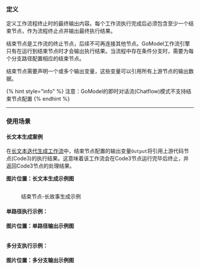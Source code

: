 ### 定义

定义工作流程终止时的最终输出内容。每个工作流执行完成后必须包含至少一个结束节点，作为流程终止点并输出最终执行结果。

结束节点是工作流的终止节点，后续不可再连接其他节点。GoModel工作流引擎只有在运行到结束节点时才会输出执行结果。当流程中存在条件分支时，需要为每个分支路径配置相应的结束节点。

结束节点需要声明一个或多个输出变量，这些变量可以引用所有上游节点的输出数据。

{% hint style="info" %}
注意：GoModel的即时对话流(Chatflow)模式不支持结束节点配置
{% endhint %}

***

### 使用场景

#### 长文本生成案例
在[长文本迭代生成工作流](iteration.md#示例2-长文本迭代生成器)中，结束节点配置的输出变量`Output`将引用上游代码节点(Code3)的执行结果。这意味着该工作流会在Code3节点运行完毕后终止，并返回Code3节点的处理结果。

**图片位置：长文本生成示例图**
<figure><img src="xx.png" alt=""><figcaption><p>结束节点-长故事生成示例</p></figcaption></figure>

#### 单路径执行示例：
**图片位置：单路径输出示例图**

<figure><img src="../../../.gitbook/assets/output (5).png" alt=""><figcaption></figcaption></figure>

#### 多分支执行示例：
**图片位置：多分支输出示例图**
<figure><img src="../../../.gitbook/assets/output (1) (3).png" alt=""><figcaption></figcaption></figure>
